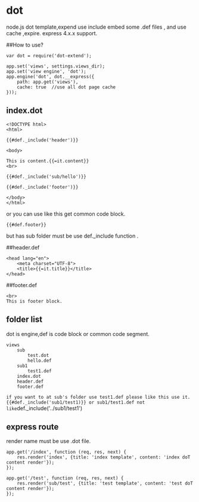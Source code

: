 # dot
node.js dot template,expend use include embed some .def files , and use cache ,expire. express 4.x.x support.

##How to use?

    var dot = require('dot-extend');
    
    app.set('views', settings.views_dir);      
    app.set('view engine', 'dot');      
    app.engine('dot', dot.__express({  
        path: app.get('views'),  
        cache: true  //use all dot page cache
    })); 
    
    
## index.dot
    <!DOCTYPE html>
    <html>

    {{#def._include('header')}}

    <body>

    This is content.{{=it.content}}
    <br>

    {{#def._include('sub/hello')}}

    {{#def._include('footer')}}

    </body>
    </html>

or you can use like this get common code block.

    {{#def.footer}}

but has sub folder must be use def._include function .

##header.def

    <head lang="en">
        <meta charset="UTF-8">
        <title>{{=it.title}}</title>
    </head>
    
##footer.def
    
    <br>
    This is footer block.
    
## folder list
dot is engine,def is code block or common code segment.  

    views  
        sub  
            test.dot  
            hello.def
        sub1
            test1.def
        index.dot  
        header.def  
        footer.def  
`
if you want to at sub's folder use test1.def please like this use it.
    {{#def._include('sub1/test1)}} or sub1/test1.def
not like `def._include('../sub1/test1')

## express route
render name must be use .dot file.
    
    app.get('/index', function (req, res, next) {
        res.render('index', {title: 'index template', content: 'index doT content render'});
    });
    
    app.get('/test', function (req, res, next) {
        res.render('sub/test', {title: 'test template', content: 'test doT content render'});
    });
